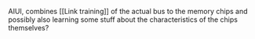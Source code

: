 AIUI, combines [[Link training]] of the actual bus to the memory chips and possibly also learning some stuff about the characteristics of the chips themselves?